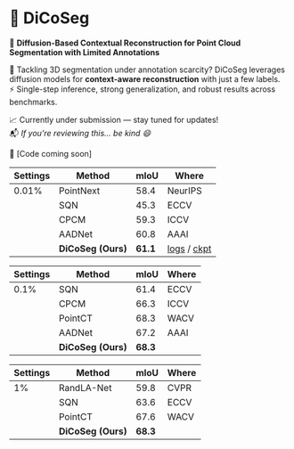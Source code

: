 # 🚧 DiCoSeg

🎯 **Diffusion-Based Contextual Reconstruction for Point Cloud Segmentation with Limited Annotations** 

🔬 Tackling 3D segmentation under annotation scarcity? DiCoSeg leverages diffusion models for **context-aware reconstruction** with just a few labels.  
⚡️ Single-step inference, strong generalization, and robust results across benchmarks.

📈 Currently under submission — stay tuned for updates!  
📬 *If you're reviewing this... be kind 😄*

📎 [Code coming soon]

| Settings | Method               | mIoU  | Where   |
|----------|----------------------|-------|---------|
| 0.01%    | PointNext        | 58.4  | NeurIPS |
|          | SQN              | 45.3  | ECCV    |
|          | CPCM             | 59.3  | ICCV    |
|          | AADNet           | 60.8  | AAAI    |
|          | **DiCoSeg (Ours)**   | **61.1** |    [logs](https://drive.google.com/file/d/1JjYUofwmHeGM-Ikvm1rw37pXLAVOG2r1/view?usp=drive_link) / [ckpt](https://drive.google.com/file/d/1cjSIqpzWTNBwuuyasCxnmUHHiyJY9hmp/view?usp=drive_link) |

| Settings | Method               | mIoU  | Where   |
|----------|----------------------|-------|---------|
| 0.1%     | SQN              | 61.4  | ECCV    |
|          | CPCM             | 66.3  | ICCV    |
|          | PointCT          | 68.3  | WACV    |
|          | AADNet           | 67.2  | AAAI    |
|          | **DiCoSeg (Ours)**   | **68.3** |         |

| Settings | Method               | mIoU  | Where   |
|----------|----------------------|-------|---------|
| 1%       | RandLA-Net       | 59.8  | CVPR    |
|          | SQN              | 63.6  | ECCV    |
|          | PointCT          | 67.6  | WACV    |
|          | **DiCoSeg (Ours)**   | **68.3** |         |

